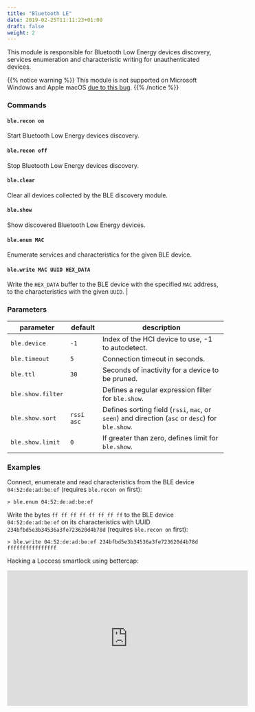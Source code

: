 ```yaml
---
title: "Bluetooth LE"
date: 2019-02-25T11:11:23+01:00
draft: false
weight: 2
---
```


This module is responsible for Bluetooth Low Energy devices discovery, services enumeration and characteristic writing for unauthenticated devices.

{{% notice warning %}}
This module is not supported on Microsoft Windows and Apple macOS [due to this bug](https://github.com/bettercap/bettercap/issues/74).
{{% /notice %}}

### Commands

#### `ble.recon on`

Start Bluetooth Low Energy devices discovery.

#### `ble.recon off`

Stop Bluetooth Low Energy devices discovery.

#### `ble.clear`

Clear all devices collected by the BLE discovery module.

#### `ble.show`

Show discovered Bluetooth Low Energy devices.

#### `ble.enum MAC`

Enumerate services and characteristics for the given BLE device.

#### `ble.write MAC UUID HEX_DATA`

Write the `HEX_DATA` buffer to the BLE device with the specified `MAC` address, to the characteristics with the given `UUID`. |

### Parameters

| parameter         | default    | description                                                                                      |
| ----------------- | ---------- | ------------------------------------------------------------------------------------------------ |
| `ble.device`      | `-1`       | Index of the HCI device to use, -1 to autodetect.                                                |
| `ble.timeout`     | `5`        | Connection timeout in seconds.                                                                   |
| `ble.ttl`         | `30`       | Seconds of inactivity for a device to be pruned.                                                 |
| `ble.show.filter` |            | Defines a regular expression filter for `ble.show`.                                              |
| `ble.show.sort`   | `rssi asc` | Defines sorting field (`rssi`, `mac`, or `seen`) and direction (`asc` or `desc`) for `ble.show`. |
| `ble.show.limit`  | `0`        | If greater than zero, defines limit for `ble.show`.                                              |

### Examples

Connect, enumerate and read characteristics from the BLE device `04:52:de:ad:be:ef` (requires `ble.recon on` first):

```
> ble.enum 04:52:de:ad:be:ef
```

Write the bytes `ff ff ff ff ff ff ff ff` to the BLE device `04:52:de:ad:be:ef` on its characteristics with UUID `234bfbd5e3b34536a3fe723620d4b78d` (requires `ble.recon on` first):

```
> ble.write 04:52:de:ad:be:ef 234bfbd5e3b34536a3fe723620d4b78d ffffffffffffffff
```

Hacking a Loccess smartlock using bettercap:

<iframe width="560" height="315" src="https://www.youtube.com/embed/kzRCGxDKPFA" frameborder="0" allow="accelerometer; autoplay; encrypted-media; gyroscope; picture-in-picture" allowfullscreen></iframe>

